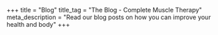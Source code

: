 +++
title = "Blog"
title_tag = "The Blog - Complete Muscle Therapy"
meta_description = "Read our blog posts on how you can improve your health and body"
+++